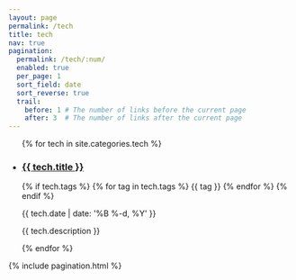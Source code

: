 ```yaml
---
layout: page
permalink: /tech
title: tech
nav: true
pagination:
  permalink: /tech/:num/
  enabled: true
  per_page: 1
  sort_field: date
  sort_reverse: true
  trail:
    before: 1 # The number of links before the current page
    after: 3  # The number of links after the current page
---
```


<div class="posts">
  <ul class="post-list">
    {% for tech in site.categories.tech %}
      <li>
        <h3>
          <a class="post-title" href="{{ tech.url | prepend: site.baseurl }}">
          {{ tech.title }}
          </a>
        </h3>
        {% if tech.tags %}
          {% for tag in tech.tags %} <span class="card-tag">{{ tag }}</span>
          {% endfor %}
        {% endif %}
        <p class="post-meta">{{ tech.date | date: '%B %-d, %Y' }}</p>
        <p>{{ tech.description }}</p>
      </li>
    {% endfor %}
  </ul>

  {% include pagination.html %}

</div>
